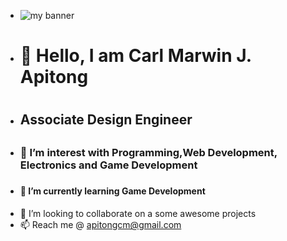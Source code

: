 - <img src="https://pbs.twimg.com/profile_banners/1293459827449110528/1642690891/1500x500" alt="my banner"> 
- <h1>👋 Hello, I am Carl Marwin J. Apitong <h1>
-  <h2> Associate Design Engineer <h2> 
- <h3>👀 I’m interest with Programming,Web Development, Electronics and Game Development<h3> 
- <h4>🌱 I’m currently learning Game Development <h4> 
- 💞️ I’m looking to collaborate on a some awesome projects
- 📫 Reach me @ apitongcm@gmail.com

<!---
apitongcm/apitongcm is a ✨ special ✨ repository because its `README.md` (this file) appears on your GitHub profile.
You can click the Preview link to take a look at your changes.
--->
